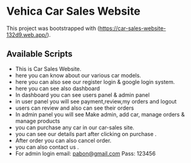 # Vehica Car Sales Website

This project was bootstrapped with (https://car-sales-website-132d9.web.app/).

## Available Scripts

 * This is Car Sales Website.
* here you can know about our various car models.
* here you can also see our register login & google login system.
* here you can see also dashboard
* In dashboard you can see users panel & admin panel
* in user panel you will see payment,review,my orders and logout
* users can review and also can see their orders
* In admin panel you will see Make admin, add car, manage orders & manage products
* you can purchase any car in our car-sales site.
* you can see our details part after clicking on purchase .
* After order you can also cancel order.
* you can also contact us .
* For admin login email: pabon@gmail.com Pass: 123456